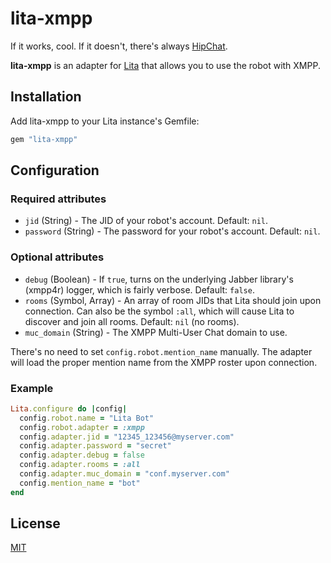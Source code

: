 # lita-xmpp

If it works, cool. If it doesn't, there's always [HipChat](http://hipchat.com).

**lita-xmpp** is an adapter for [Lita](https://github.com/jimmycuadra/lita) that allows you to use the robot with XMPP.

## Installation

Add lita-xmpp to your Lita instance's Gemfile:

``` ruby
gem "lita-xmpp"
```

## Configuration


### Required attributes

* `jid` (String) - The JID of your robot's account. Default: `nil`.
* `password` (String) - The password for your robot's account. Default: `nil`.

### Optional attributes

* `debug` (Boolean) - If `true`, turns on the underlying Jabber library's (xmpp4r) logger, which is fairly verbose. Default: `false`.
* `rooms` (Symbol, Array<String>) - An array of room JIDs that Lita should join upon connection. Can also be the symbol `:all`, which will cause Lita to discover and join all rooms. Default: `nil` (no rooms).
* `muc_domain` (String) - The XMPP Multi-User Chat domain to use. 

There's no need to set `config.robot.mention_name` manually. The adapter will load the proper mention name from the XMPP roster upon connection.

### Example

``` ruby
Lita.configure do |config|
  config.robot.name = "Lita Bot"
  config.robot.adapter = :xmpp
  config.adapter.jid = "12345_123456@myserver.com"
  config.adapter.password = "secret"
  config.adapter.debug = false
  config.adapter.rooms = :all
  config.adapter.muc_domain = "conf.myserver.com"
  config.mention_name = "bot"
end
```

## License

[MIT](http://opensource.org/licenses/MIT)
